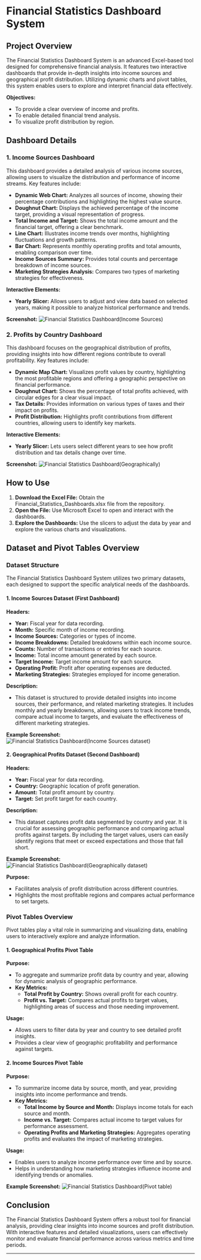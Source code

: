 # Financial Statistics Dashboard System

## Project Overview

The Financial Statistics Dashboard System is an advanced Excel-based tool designed for comprehensive financial analysis. It features two interactive dashboards that provide in-depth insights into income sources and geographical profit distribution. Utilizing dynamic charts and pivot tables, this system enables users to explore and interpret financial data effectively.

**Objectives:**
- To provide a clear overview of income and profits.
- To enable detailed financial trend analysis.
- To visualize profit distribution by region.

## Dashboard Details

### 1. **Income Sources Dashboard**

This dashboard provides a detailed analysis of various income sources, allowing users to visualize the distribution and performance of income streams. Key features include:

- **Dynamic Web Chart:** Analyzes all sources of income, showing their percentage contributions and highlighting the highest value source.
- **Doughnut Chart:** Displays the achieved percentage of the income target, providing a visual representation of progress.
- **Total Income and Target:** Shows the total income amount and the financial target, offering a clear benchmark.
- **Line Chart:** Illustrates income trends over months, highlighting fluctuations and growth patterns.
- **Bar Chart:** Represents monthly operating profits and total amounts, enabling comparison over time.
- **Income Sources Summary:** Provides total counts and percentage breakdown of income sources.
- **Marketing Strategies Analysis:** Compares two types of marketing strategies for effectiveness.

**Interactive Elements:**
- **Yearly Slicer:** Allows users to adjust and view data based on selected years, making it possible to analyze historical performance and trends.

**Screenshot:**
![Financial Statistics Dashboard(Income Sources)](https://github.com/user-attachments/assets/5905979f-fabf-4f7c-8181-209691b1e387)

### 2. **Profits by Country Dashboard**

This dashboard focuses on the geographical distribution of profits, providing insights into how different regions contribute to overall profitability. Key features include:

- **Dynamic Map Chart:** Visualizes profit values by country, highlighting the most profitable regions and offering a geographic perspective on financial performance.
- **Doughnut Chart:** Shows the percentage of total profits achieved, with circular edges for a clear visual impact.
- **Tax Details:** Provides information on various types of taxes and their impact on profits.
- **Profit Distribution:** Highlights profit contributions from different countries, allowing users to identify key markets.

**Interactive Elements:**
- **Yearly Slicer:** Lets users select different years to see how profit distribution and tax details change over time.

**Screenshot:**
![Financial Statistics Dashboard(Geographically)](https://github.com/user-attachments/assets/5a49ba8e-5635-4014-9b3b-4dd3c6e15c08)


## How to Use

1. **Download the Excel File:** Obtain the Financial_Statistics_Dashboards.xlsx file from the repository.
2. **Open the File:** Use Microsoft Excel to open and interact with the dashboards.
3. **Explore the Dashboards:** Use the slicers to adjust the data by year and explore the various charts and visualizations.


## Dataset and Pivot Tables Overview

### **Dataset Structure**

The Financial Statistics Dashboard System utilizes two primary datasets, each designed to support the specific analytical needs of the dashboards.

#### **1. Income Sources Dataset (First Dashboard)**

**Headers:**
- **Year:** Fiscal year for data recording.
- **Month:** Specific month of income recording.
- **Income Sources:** Categories or types of income.
- **Income Breakdowns:** Detailed breakdowns within each income source.
- **Counts:** Number of transactions or entries for each source.
- **Income:** Total income amount generated by each source.
- **Target Income:** Target income amount for each source.
- **Operating Profit:** Profit after operating expenses are deducted.
- **Marketing Strategies:** Strategies employed for income generation.

**Description:**
- This dataset is structured to provide detailed insights into income sources, their performance, and related marketing strategies. It includes monthly and yearly breakdowns, allowing users to track income trends, compare actual income to targets, and evaluate the effectiveness of different marketing strategies.

**Example Screenshot:**
![Financial Statistics Dashboard(Income Sources dataset)](https://github.com/user-attachments/assets/368b0c42-37b9-4b70-8704-5baf6c839ae2)


#### **2. Geographical Profits Dataset (Second Dashboard)**

**Headers:**
- **Year:** Fiscal year for data recording.
- **Country:** Geographic location of profit generation.
- **Amount:** Total profit amount by country.
- **Target:** Set profit target for each country.

**Description:**
- This dataset captures profit data segmented by country and year. It is crucial for assessing geographic performance and comparing actual profits against targets. By including the target values, users can easily identify regions that meet or exceed expectations and those that fall short.

**Example Screenshot:**
![Financial Statistics Dashboard(Geographically dataset)](https://github.com/user-attachments/assets/1365cb13-ec18-47ab-afbc-037d5f481c4a)

**Purpose:**
- Facilitates analysis of profit distribution across different countries.
- Highlights the most profitable regions and compares actual performance to set targets.

### **Pivot Tables Overview**

Pivot tables play a vital role in summarizing and visualizing data, enabling users to interactively explore and analyze information.

#### **1. Geographical Profits Pivot Table**

**Purpose:**
- To aggregate and summarize profit data by country and year, allowing for dynamic analysis of geographic performance.
- **Key Metrics:**
  - **Total Profit by Country:** Shows overall profit for each country.
  - **Profit vs. Target:** Compares actual profits to target values, highlighting areas of success and those needing improvement.

**Usage:**
- Allows users to filter data by year and country to see detailed profit insights.
- Provides a clear view of geographic profitability and performance against targets.

#### **2. Income Sources Pivot Table**

**Purpose:**
- To summarize income data by source, month, and year, providing insights into income performance and trends.
- **Key Metrics:**
  - **Total Income by Source and Month:** Displays income totals for each source and month.
  - **Income vs. Target:** Compares actual income to target values for performance assessment.
  - **Operating Profits and Marketing Strategies:** Aggregates operating profits and evaluates the impact of marketing strategies.

**Usage:**
- Enables users to analyze income performance over time and by source.
- Helps in understanding how marketing strategies influence income and identifying trends or anomalies.

**Example Screenshot:**
![Financial Statistics Dashboard(Pivot table)](https://github.com/user-attachments/assets/63ae170e-351f-4450-bb24-b671eacf991d)

## Conclusion

The Financial Statistics Dashboard System offers a robust tool for financial analysis, providing clear insights into income sources and profit distribution. With interactive features and detailed visualizations, users can effectively monitor and evaluate financial performance across various metrics and time periods.

---

